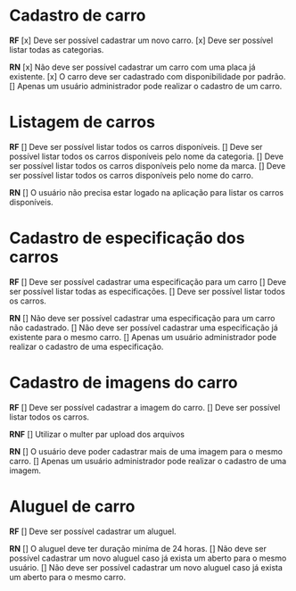 # Cadastro de carro
**RF**
[x] Deve ser possível cadastrar um novo carro.
[x] Deve ser possível listar todas as categorias.

**RN**
[x] Não deve ser possível cadastrar um carro com uma placa já existente.
[x] O carro deve ser cadastrado com disponibilidade por padrão.
[] Apenas um usuário administrador pode realizar o cadastro de um carro.

# Listagem de carros
**RF**
[] Deve ser possível listar todos os carros disponíveis.
[] Deve ser possível listar todos os carros disponíveis pelo nome da categoria.
[] Deve ser possível listar todos os carros disponíveis pelo nome da marca.
[] Deve ser possível listar todos os carros disponíveis pelo nome do carro.

**RN**
[] O usuário não precisa estar logado na aplicação para listar os carros disponíveis.

# Cadastro de especificação dos carros
**RF**
[] Deve ser possível cadastrar uma especificação para um carro
[] Deve ser possível listar todas as especificações.
[] Deve ser possível listar todos os carros.

**RN**
[] Não deve ser possível cadastrar uma especificação para um carro não cadastrado.
[] Não deve ser possível cadastrar uma especificação já existente para o mesmo carro.
[] Apenas um usuário administrador pode realizar o cadastro de uma especificação.

# Cadastro de imagens do carro
**RF**
[] Deve ser possível cadastrar a imagem do carro.
[] Deve ser possível listar todos os carros.

**RNF**
[] Utilizar o multer par upload dos arquivos

**RN**
[] O usuário deve poder cadastrar mais de uma imagem para o mesmo carro.
[] Apenas um usuário administrador pode realizar o cadastro de uma imagem.

# Aluguel de carro
**RF**
[] Deve ser possível cadastrar um aluguel.

**RN**
[] O aluguel deve ter duração miníma de 24 horas.
[] Não deve ser possível cadastrar um novo aluguel caso já exista um aberto para o mesmo usuário.
[] Não deve ser possível cadastrar um novo aluguel caso já exista um aberto para o mesmo carro.